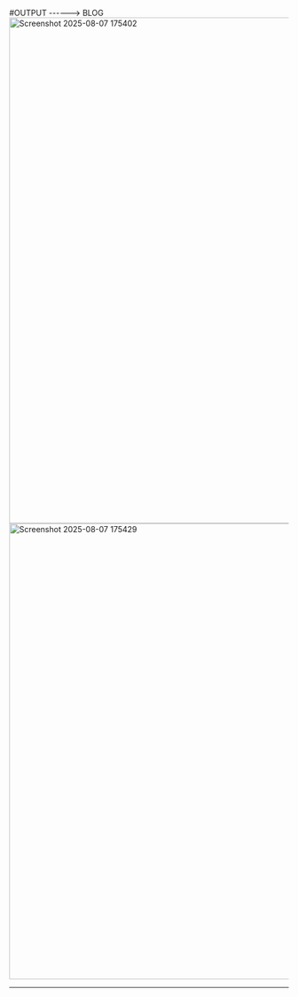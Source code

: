 #OUTPUT ------> BLOG
<img width="1890" height="911" alt="Screenshot 2025-08-07 175402" src="https://github.com/user-attachments/assets/48609894-4b16-4746-99a6-dca6e7ea8356" />
<img width="1898" height="821" alt="Screenshot 2025-08-07 175429" src="https://github.com/user-attachments/assets/f32438fc-7207-4448-9e99-45a14eb380ed" />
<hr>